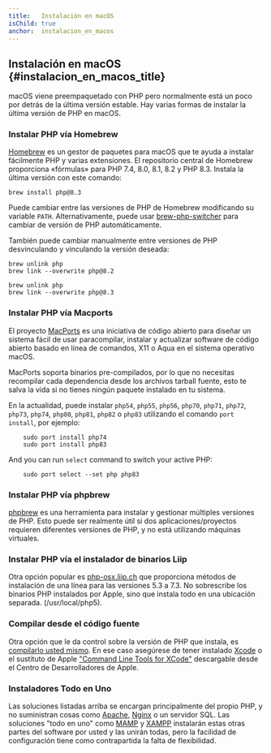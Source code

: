 ```yaml
---
title:   Instalación en macOS
isChild: true
anchor:  instalacion_en_macos
---
```


## Instalación en macOS {#instalacion_en_macos_title}

macOS viene preempaquetado con PHP pero normalmente está un poco por detrás de la última versión estable. Hay varias formas de instalar la última versión de PHP en macOS.

### Instalar PHP vía Homebrew

[Homebrew] es un gestor de paquetes para macOS que te ayuda a instalar fácilmente PHP y varias extensiones. El repositorio central de Homebrew proporciona «fórmulas» para PHP 7.4, 8.0, 8.1, 8.2 y PHP 8.3. Instala la última versión con este comando:

```
brew install php@8.3
```

Puede cambiar entre las versiones de PHP de Homebrew modificando su variable `PATH`. Alternativamente, puede usar [brew-php-switcher][brew-php-switcher] para cambiar de versión de PHP automáticamente.

También puede cambiar manualmente entre versiones de PHP desvinculando y vinculando la versión deseada:

```
brew unlink php
brew link --overwrite php@8.2
```

```
brew unlink php
brew link --overwrite php@8.3
```

### Instalar PHP vía Macports

El proyecto [MacPorts] es una iniciativa de código abierto para diseñar un sistema fácil de usar paracompilar, instalar y
actualizar software de código abierto basado en línea de comandos, X11 o Aqua en el sistema operativo macOS.

MacPorts soporta binarios pre-compilados, por lo que no necesitas recompilar cada dependencia desde los archivos tarball fuente,
esto te salva la vida si no tienes ningún paquete instalado en tu sistema.

En la actualidad, puede instalar `php54`, `php55`, `php56`, `php70`, `php71`, `php72`, `php73`, `php74`, `php80`, `php81`, `php82` o `php83` utilizando el comando `port install`, por ejemplo:

```
    sudo port install php74
    sudo port install php83
```

And you can run `select` command to switch your active PHP:

```
    sudo port select --set php php83
```

### Instalar PHP vía phpbrew

[phpbrew] es una herramienta para instalar y gestionar múltiples versiones de PHP. Esto puede ser realmente útil si dos
aplicaciones/proyectos requieren diferentes versiones de PHP, y no está utilizando máquinas virtuales.

### Instalar PHP vía el instalador de binarios Liip

Otra opción popular es [php-osx.liip.ch] que proporciona métodos de instalación de una línea para las versiones 5.3 a 7.3.
No sobrescribe los binarios PHP instalados por Apple, sino que instala todo en una ubicación separada. (/usr/local/php5).

### Compilar desde el código fuente

Otra opción que le da control sobre la versión de PHP que instala, es [compilarlo usted mismo][mac-compile].
En ese caso asegúrese de tener instalado [Xcode][xcode-gcc-substitution] o el sustituto de Apple
["Command Line Tools for XCode"] descargable desde el Centro de Desarrolladores de Apple.

### Instaladores Todo en Uno

Las soluciones listadas arriba se encargan principalmente del propio PHP, y no suministran cosas como [Apache][apache], [Nginx][nginx] o un servidor SQL.
Las soluciones "todo en uno" como [MAMP][mamp-downloads] y [XAMPP][xampp] instalarán estas otras partes del software por usted y las unirán todas,
pero la facilidad de configuración tiene como contrapartida la falta de flexibilidad.

[Homebrew]: https://brew.sh/
[MacPorts]: https://www.macports.org/install.php
[phpbrew]: https://github.com/phpbrew/phpbrew
[php-osx.liip.ch]: https://web.archive.org/web/20220505163210/https://php-osx.liip.ch/
[mac-compile]: https://www.php.net/install.macosx.compile
[xcode-gcc-substitution]: https://github.com/kennethreitz/osx-gcc-installer
["Command Line Tools for XCode"]: https://developer.apple.com/downloads
[apache]: https://httpd.apache.org/
[nginx]: https://www.nginx.com/
[mamp-downloads]: https://www.mamp.info/en/downloads/
[xampp]: https://www.apachefriends.org/
[brew-php-switcher]: https://github.com/philcook/brew-php-switcher

